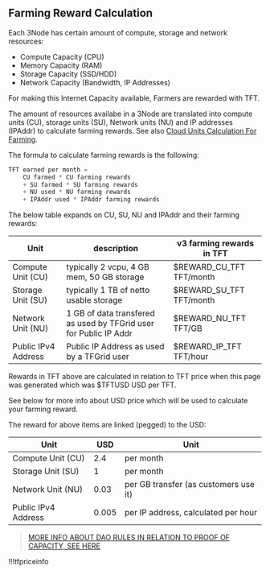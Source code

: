 ## Farming Reward Calculation

Each 3Node has certain amount of compute, storage and network resources:

- Compute Capacity (CPU)
- Memory Capacity (RAM)
- Storage Capacity (SSD/HDD)
- Network Capacity (Bandwidth, IP Addresses)

For making this Internet Capacity available, Farmers are rewarded with TFT.

The amount of resources availabe in a 3Node are translated into compute units (CU), storage units (SU), Network units (NU) and IP addresses (IPAddr) to calculate farming rewards. See also [Cloud Units Calculation For Farming](resource_units_calc_cloudunits).

The formula to calculate farming rewards is the following:

```python
TFT earned per month = 
    CU farmed * CU farming rewards 
    + SU farmed * SU farming rewards
    + NU used * NU farming rewards
    + IPAddr used * IPAddr farming rewards

```

The below table expands on CU, SU, NU and IPAddr and their farming rewards:

| Unit                | description                                                       | v3 farming rewards in TFT |
| ------------------- | ----------------------------------------------------------------- | ------------------------- |
| Compute Unit (CU)   | typically 2 vcpu, 4 GB mem, 50 GB storage                         | $REWARD_CU_TFT TFT/month  |
| Storage Unit (SU)   | typically 1 TB of netto usable storage                            | $REWARD_SU_TFT TFT/month  |
| Network Unit (NU)   | 1 GB of data transfered as used by TFGrid user for Public IP Addr | $REWARD_NU_TFT TFT/GB     |
| Public IPv4 Address | Public IP Address as used by a TFGrid user                        | $REWARD_IP_TFT TFT/hour   |

Rewards in TFT above are calculated in relation to TFT price when this page was generated which was $TFTUSD USD per TFT. 

See below for more info about USD price which will be used to calculate your farming reward.

The reward for above items are linked (pegged) to the USD:

| Unit                | USD   | Unit                                  |
| ------------------- | ----- | ------------------------------------- |
| Compute Unit (CU)   | 2.4   | per month                             |
| Storage Unit (SU)   | 1     | per month                             |
| Network Unit (NU)   | 0.03  | per GB transfer (as customers use it) |
| Public IPv4 Address | 0.005 | per IP address, calculated per hour   |

> [MORE INFO ABOUT DAO RULES IN RELATION TO PROOF OF CAPACITY, SEE HERE](poc_dao_rules)

!!!tfpriceinfo
